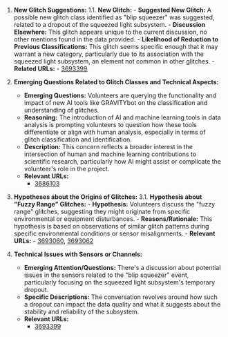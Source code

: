 1. **New Glitch Suggestions:**
   1.1. **New Glitch:**
       - **Suggested New Glitch:** A possible new glitch class identified as "blip squeezer" was suggested, related to a dropout of the squeezed light subsystem.
       - **Discussion Elsewhere:** This glitch appears unique to the current discussion, no other mentions found in the data provided.
       - **Likelihood of Reduction to Previous Classifications:** This glitch seems specific enough that it may warrant a new category, particularly due to its association with the squeezed light subsystem, an element not common in other glitches.
       - **Related URLs:**
         - [3693399](https://www.zooniverse.org/projects/zooniverse/gravity-spy/talk/328/3693399)

2. **Emerging Questions Related to Glitch Classes and Technical Aspects:**
   - **Emerging Questions:** Volunteers are querying the functionality and impact of new AI tools like GRAVITYbot on the classification and understanding of glitches.
   - **Reasoning:** The introduction of AI and machine learning tools in data analysis is prompting volunteers to question how these tools differentiate or align with human analysis, especially in terms of glitch classification and identification.
   - **Description:** This concern reflects a broader interest in the intersection of human and machine learning contributions to scientific research, particularly how AI might assist or complicate the volunteer's role in the project.
   - **Relevant URLs:**
     - [3686103](https://www.zooniverse.org/projects/zooniverse/gravity-spy/talk/6945/3686103)

3. **Hypotheses about the Origins of Glitches:**
   3.1. **Hypothesis about "Fuzzy Range" Glitches:**
       - **Hypothesis:** Volunteers discuss the "fuzzy range" glitches, suggesting they might originate from specific environmental or equipment disturbances.
       - **Reasons/Rationale:** This hypothesis is based on observations of similar glitch patterns during specific environmental conditions or sensor misalignments.
       - **Relevant URLs:**
         - [3693060](https://www.zooniverse.org/projects/zooniverse/gravity-spy/talk/328/3693060), [3693062](https://www.zooniverse.org/projects/zooniverse/gravity-spy/talk/328/3693062)

4. **Technical Issues with Sensors or Channels:**
   - **Emerging Attention/Questions:** There's a discussion about potential issues in the sensors related to the "blip squeezer" event, particularly focusing on the squeezed light subsystem's temporary dropout.
   - **Specific Descriptions:** The conversation revolves around how such a dropout can impact the data quality and what it suggests about the stability and reliability of the subsystem.
   - **Relevant URLs:**
     - [3693399](https://www.zooniverse.org/projects/zooniverse/gravity-spy/talk/328/3693399)
